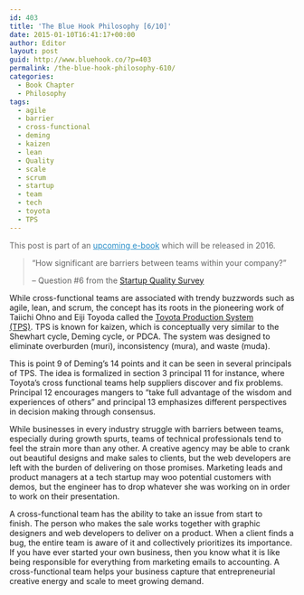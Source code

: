 ```yaml
---
id: 403
title: 'The Blue Hook Philosophy [6/10]'
date: 2015-01-10T16:41:17+00:00
author: Editor
layout: post
guid: http://www.bluehook.co/?p=403
permalink: /the-blue-hook-philosophy-610/
categories:
  - Book Chapter
  - Philosophy
tags:
  - agile
  - barrier
  - cross-functional
  - deming
  - kaizen
  - lean
  - Quality
  - scale
  - scrum
  - startup
  - team
  - tech
  - toyota
  - TPS
---
```

<span style="color: #666666;">This post is part of an </span><a style="color: #248cc8;" href="https://leanpub.com/thebluehookphilosophy/" target="_blank">upcoming e-book</a><span style="color: #666666;"> which will be released in 2016.</span>

> &#8220;How significant are barriers between teams within your company?&#8221;
>
> &#8211; Question #6 from the <a href="/the-startup-quality-survey/" target="_blank">Startup Quality Survey</a>

While cross-functional teams are associated with trendy buzzwords such as agile, lean, and scrum, the concept has its roots in the pioneering work of Taiichi Ohno and Eiji Toyoda called the <a href="http://en.wikipedia.org/wiki/Toyota_Production_System" target="_blank">Toyota Production System (TPS)</a>. TPS is known for kaizen, which is conceptually very similar to the Shewhart cycle, Deming cycle, or PDCA. The system was designed to eliminate overburden (muri), inconsistency (mura), and waste (muda).

This is point 9 of Deming&#8217;s 14 points and it can be seen in several principals of TPS. The idea is formalized in section 3 principal 11 for instance, where Toyota&#8217;s cross functional teams help suppliers discover and fix problems. Principal 12 encourages mangers to &#8220;take full advantage of the wisdom and experiences of others&#8221; and principal 13 emphasizes different perspectives in decision making through consensus.

While businesses in every industry struggle with barriers between teams, especially during growth spurts, teams of technical professionals tend to feel the strain more than any other. A creative agency may be able to crank out beautiful designs and make sales to clients, but the web developers are left with the burden of delivering on those promises. Marketing leads and product managers at a tech startup may woo potential customers with demos, but the engineer has to drop whatever she was working on in order to work on their presentation.

A cross-functional team has the ability to take an issue from start to finish. The person who makes the sale works together with graphic designers and web developers to deliver on a product. When a client finds a bug, the entire team is aware of it and collectively prioritizes its importance. If you have ever started your own business, then you know what it is like being responsible for everything from marketing emails to accounting. A cross-functional team helps your business capture that entrepreneurial creative energy and scale to meet growing demand.